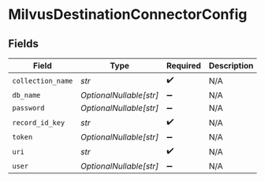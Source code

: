 # MilvusDestinationConnectorConfig


## Fields

| Field                   | Type                    | Required                | Description             |
| ----------------------- | ----------------------- | ----------------------- | ----------------------- |
| `collection_name`       | *str*                   | :heavy_check_mark:      | N/A                     |
| `db_name`               | *OptionalNullable[str]* | :heavy_minus_sign:      | N/A                     |
| `password`              | *OptionalNullable[str]* | :heavy_minus_sign:      | N/A                     |
| `record_id_key`         | *str*                   | :heavy_check_mark:      | N/A                     |
| `token`                 | *OptionalNullable[str]* | :heavy_minus_sign:      | N/A                     |
| `uri`                   | *str*                   | :heavy_check_mark:      | N/A                     |
| `user`                  | *OptionalNullable[str]* | :heavy_minus_sign:      | N/A                     |